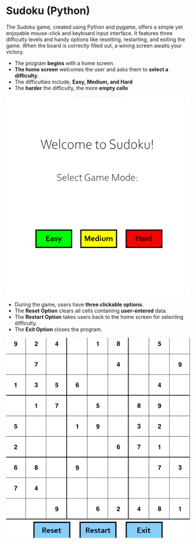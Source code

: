 # Sudoku (Python)

The Sudoku game, created using Python and pygame, offers a simple yet enjoyable mouse-click and keyboard input interface.
It features three difficulty levels and handy options like resetting, restarting, and exiting the game. When the board is correctly filled out, a wining screen awaits your victory.


* The program **begins** with a home screen.
* **The home screen** welcomes the user and asks them to **select a difficulty**.
* The difficulties include, **Easy, Medium, and Hard**
* The **harder** the difficulty, the more **empty cells**


<p align="center">
  <img src="./img/HomeScreen.png" width="620">
</p>

* During the game, users have **three clickable options**.
* The **Reset Option** clears all cells containing **user-entered** data.
* The **Restart Option** takes users back to the home screen for selecting difficulty.
* The **Exit Option** closes the program.


<p align="center">
  <img src="./img/InGameScreen.png" width="620">
</p>


